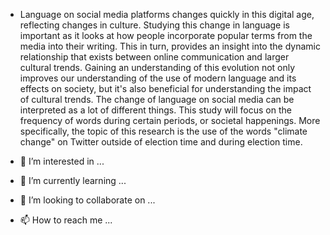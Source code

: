 - Language on social media platforms changes quickly in this digital age, reflecting changes in culture. Studying this change in language is important as it looks at how people incorporate popular terms from the media into their writing.
  This in turn, provides an insight into the dynamic relationship that exists between online communication and larger cultural trends. Gaining an understanding of this evolution not only improves our understanding of the use of modern language and its effects on society, but
  it's also beneficial for understanding the impact of cultural trends. The change of language on social media can be interpreted as a lot of different things. This study will focus on the frequency of words during certain periods, or societal happenings. More specifically,
  the topic of this research is the use of the words "climate change" on Twitter outside of election time and during election time. 

- 👀 I’m interested in ...
- 🌱 I’m currently learning ...
- 💞️ I’m looking to collaborate on ...
- 📫 How to reach me ...

<!---
Sabinesafarova/Sabinesafarova is a ✨ special ✨ repository because its `README.md` (this file) appears on your GitHub profile.
You can click the Preview link to take a look at your changes.
--->
